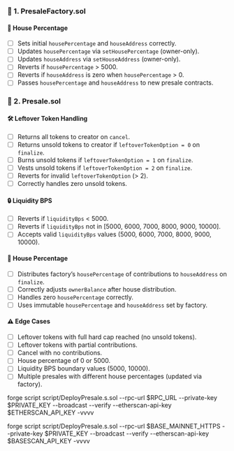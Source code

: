 ### 🔹 1. PresaleFactory.sol

#### 💸 House Percentage

- [ ] Sets initial `housePercentage` and `houseAddress` correctly.
- [ ] Updates `housePercentage` via `setHousePercentage` (owner-only).
- [ ] Updates `houseAddress` via `setHouseAddress` (owner-only).
- [ ] Reverts if `housePercentage` > 5000.
- [ ] Reverts if `houseAddress` is zero when `housePercentage` > 0.
- [ ] Passes `housePercentage` and `houseAddress` to new presale contracts.

### 🔹 2. Presale.sol

#### 🛠 Leftover Token Handling

- [ ] Returns all tokens to creator on `cancel`.
- [ ] Returns unsold tokens to creator if `leftoverTokenOption = 0` on `finalize`.
- [ ] Burns unsold tokens if `leftoverTokenOption = 1` on `finalize`.
- [ ] Vests unsold tokens if `leftoverTokenOption = 2` on `finalize`.
- [ ] Reverts for invalid `leftoverTokenOption` (> 2).
- [ ] Correctly handles zero unsold tokens.

#### 🔒 Liquidity BPS

- [ ] Reverts if `liquidityBps` < 5000.
- [ ] Reverts if `liquidityBps` not in [5000, 6000, 7000, 8000, 9000, 10000].
- [ ] Accepts valid `liquidityBps` values (5000, 6000, 7000, 8000, 9000, 10000).

#### 💸 House Percentage

- [ ] Distributes factory’s `housePercentage` of contributions to `houseAddress` on `finalize`.
- [ ] Correctly adjusts `ownerBalance` after house distribution.
- [ ] Handles zero `housePercentage` correctly.
- [ ] Uses immutable `housePercentage` and `houseAddress` set by factory.

#### ⚠️ Edge Cases

- [ ] Leftover tokens with full hard cap reached (no unsold tokens).
- [ ] Leftover tokens with partial contributions.
- [ ] Cancel with no contributions.
- [ ] House percentage of 0 or 5000.
- [ ] Liquidity BPS boundary values (5000, 10000).
- [ ] Multiple presales with different house percentages (updated via factory).

forge script script/DeployPresale.s.sol --rpc-url $RPC_URL --private-key $PRIVATE_KEY --broadcast --verify --etherscan-api-key $ETHERSCAN_API_KEY -vvvv

forge script script/DeployPresale.s.sol --rpc-url $BASE_MAINNET_HTTPS --private-key $PRIVATE_KEY --broadcast --verify --etherscan-api-key $BASESCAN_API_KEY -vvvv
